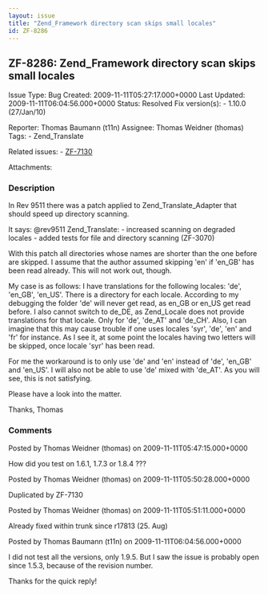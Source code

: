 ```yaml
---
layout: issue
title: "Zend_Framework directory scan skips small locales"
id: ZF-8286
---
```


ZF-8286: Zend\_Framework directory scan skips small locales
-----------------------------------------------------------

 Issue Type: Bug Created: 2009-11-11T05:27:17.000+0000 Last Updated: 2009-11-11T06:04:56.000+0000 Status: Resolved Fix version(s): - 1.10.0 (27/Jan/10)
 
 Reporter:  Thomas Baumann (t11n)  Assignee:  Thomas Weidner (thomas)  Tags: - Zend\_Translate
 
 Related issues: - [ZF-7130](/issues/browse/ZF-7130)
 
 Attachments: 
### Description

In Rev 9511 there was a patch applied to Zend\_Translate\_Adapter that should speed up directory scanning.

It says: @rev9511 Zend\_Translate: - increased scanning on degraded locales - added tests for file and directory scanning (ZF-3070)

With this patch all directories whose names are shorter than the one before are skipped. I assume that the author assumed skipping 'en' if 'en\_GB' has been read already. This will not work out, though.

My case is as follows: I have translations for the following locales: 'de', 'en\_GB', 'en\_US'. There is a directory for each locale. According to my debugging the folder 'de' will never get read, as en\_GB or en\_US get read before. I also cannot switch to de\_DE, as Zend\_Locale does not provide translations for that locale. Only for 'de', 'de\_AT' and 'de\_CH'. Also, I can imagine that this may cause trouble if one uses locales 'syr', 'de', 'en' and 'fr' for instance. As I see it, at some point the locales having two letters will be skipped, once locale 'syr' has been read.

For me the workaround is to only use 'de' and 'en' instead of 'de', 'en\_GB' and 'en\_US'. I will also not be able to use 'de' mixed with 'de\_AT'. As you will see, this is not satisfying.

Please have a look into the matter.

Thanks, Thomas

 

 

### Comments

Posted by Thomas Weidner (thomas) on 2009-11-11T05:47:15.000+0000

How did you test on 1.6.1, 1.7.3 or 1.8.4 ???

 

 

Posted by Thomas Weidner (thomas) on 2009-11-11T05:50:28.000+0000

Duplicated by ZF-7130

 

 

Posted by Thomas Weidner (thomas) on 2009-11-11T05:51:11.000+0000

Already fixed within trunk since r17813 (25. Aug)

 

 

Posted by Thomas Baumann (t11n) on 2009-11-11T06:04:56.000+0000

I did not test all the versions, only 1.9.5. But I saw the issue is probably open since 1.5.3, because of the revision number.

Thanks for the quick reply!

 

 